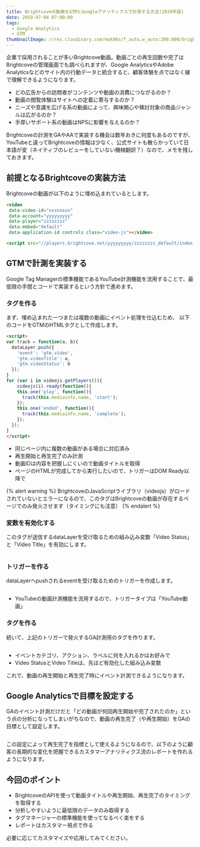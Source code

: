 ```yaml
---
title: Brightcoveの動画をGTMとGoogleアナリティクスで計測する方法(2019年版)
date: 2019-07-04 07:00:00
tags:
  - Google Analytics
  - GTM
thumbnailImage: //res.cloudinary.com/mak00s/f_auto,w_auto:200:800/brightcove-gtm-ga
---
```

企業で採用されることが多いBrightcove動画。動画ごとの再生回数や完了はBrightcoveの管理画面でも調べられますが、Google AnalyticsやAdobe Analyticsなどのサイト内の行動データと統合すると、顧客体験を点ではなく線で理解できるようになります。

- どの広告からの訪問者がコンテンツや動画の消費につながるのか？
- 動画の閲覧体験はサイトへの定着に寄与するのか？
- ニーズや意識を広げる系の動画によって、興味関心や検討対象の商品ジャンルは広がるのか？
- 手厚いサポート系の動画はNPSに影響を与えるのか？

Brightcoveの計測をGAやAAで実装する機会は数年おきに何度もあるのですが、YouTubeと違ってBrightcoveの情報は少なく、公式サイトも散らかっていて日本語が変（ネイティブのレビューをしていない機械翻訳？）なので、メモを残しておきます。
<!-- more -->

## 前提となるBrightcoveの実装方法

Brightcoveの動画が以下のように埋め込まれているとします。

```html
<video
 data-video-id="xxxxxxxx"
 data-account="yyyyyyyyy"
 data-player="zzzzzzzz"
 data-embed="default"
 data-application-id controls class="video-js"></video>

<script src="//players.brightcove.net/yyyyyyyyy/zzzzzzzz_default/index.min.js"></script>
```

## GTMで計測を実装する
Google Tag Managerの標準機能であるYouTube計測機能を流用することで、最低限の手間とコードで実装するという方針で進めます。

### タグを作る

まず、埋め込まれた一つまたは複数の動画にイベント処理を仕込むため、
以下のコードをGTMのHTMLタグとして作成します。
```html
<script>
var track = function(a, b){
  dataLayer.push({
    'event': 'gtm.video',
    'gtm.videoTitle': a,
    'gtm.videoStatus': b
  });
}
for (var i in videojs.getPlayers()){
    videojs(i).ready(function(){
    this.one('play', function(){
      track(this.mediainfo.name, 'start');
    });
    this.one('ended', function(){
      track(this.mediainfo.name, 'complete');
    });
  });
}
</script>
```

- 同じページ内に複数の動画がある場合に対応済み
- 再生開始と再生完了のみ計測
- 動画IDは内容を把握しにくいので動画タイトルを取得
- ページのHTMLが完成してから実行したいので、トリガーはDOM Ready以降で

{% alert warning %}
BrightcoveのJavaScriptライブラリ（videojs）がロードされていないとエラーになるので、このタグはBrightcoveの動画が存在するページでのみ発火させます（タイミングにも注意）
{% endalert %}

### 変数を有効化する

このタグが送信するdataLayerを受け取るための組み込み変数「Video Status」と「Video Title」を有効にします。

<img src="//res.cloudinary.com/mak00s/f_auto,w_auto:200:800/gtm-brightcove-var" alt="" sizes="100vw" />

### トリガーを作る
dataLayerへpushされるeventを受け取るためのトリガーを作成します。

<img src="//res.cloudinary.com/mak00s/f_auto,w_auto:200:800/gtm-brightcove-trigger" alt="" sizes="100vw" />

- YouTubeの動画計測機能を流用するので、トリガータイプは「YouTube動画」

### タグを作る
続いて、上記のトリガーで発火するGA計測用のタグを作ります。

<img src="//res.cloudinary.com/mak00s/f_auto,w_auto:200:800/gtm-brightcove-tag" alt="" sizes="100vw" />

- イベントカテゴリ、アクション、ラベルに何を入れるかはお好みで
- Video StatusとVideo Titleは、先ほど有効化した組み込み変数

これで、動画の再生開始と再生完了時にイベント計測できるようになります。

## Google Analyticsで目標を設定する
GAのイベント計測だけだと「どの動画が何回再生開始や完了されたのか」という点の分析になってしまいがちなので、動画の再生完了（や再生開始）をGAの目標として設定します。

<img src="//res.cloudinary.com/mak00s/f_auto,w_auto:200:800/gtm-brightcove-ga-goal" alt="" sizes="100vw" />

この設定によって再生完了を指標として使えるようになるので、以下のように顧客の長期的な変化を把握できるカスタマーアナリティクス流のレポートを作れるようになります。
<img src="//res.cloudinary.com/mak00s/f_auto,w_auto:200:800/gtm-brightcove-report" alt="" sizes="100vw" />

## 今回のポイント
- BrightcoveのAPIを使って動画タイトルや再生開始、再生完了のタイミングを取得する
- 分析しやすいように最低限のデータのみ取得する
- タグマネージャーの標準機能を使ってなるべく楽をする
- レポートはカスタマー視点で作る

必要に応じてカスタマイズや応用してみてください。
